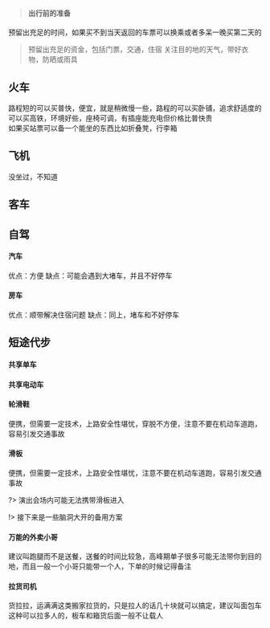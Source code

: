 > #### 出行前的准备
预留出充足的时间，如果买不到当天返回的车票可以换乘或者多呆一晚买第二天的
> 预留出充足的资金，包括门票，交通，住宿
> 关注目的地的天气，带好衣物，防晒或雨具

## 火车
路程短的可以买普快，便宜，就是稍微慢一些，路程的可以买卧铺，追求舒适度的可以买高铁，环境好些，座椅可调，有插座能充电但价格比普快贵  
如果买站票可以备一个能坐的东西比如折叠凳，行李箱

## 飞机
没坐过，不知道

## 客车

## 自驾
#### 汽车  
优点：方便
缺点：可能会遇到大堵车，并且不好停车
#### 房车  
优点：顺带解决住宿问题
缺点：同上，堵车和不好停车

## 短途代步
#### 共享单车

#### 共享电动车

#### 轮滑鞋  
便携，但需要一定技术，上路安全性堪忧，穿脱不方便，注意不要在机动车道跑，容易引发交通事故

#### 滑板  
便携，但需要一定技术，上路安全性堪忧，注意不要在机动车道跑，容易引发交通事故

?> 演出会场内可能无法携带滑板进入

!> 接下来是一些脑洞大开的备用方案
#### 万能的外卖小哥
建议叫跑腿而不是送餐，送餐的时间比较急，高峰期单子很多可能无法带你到目的地，而且一般一个小哥只能带一个人，下单的时候记得备注
#### 拉货司机
货拉拉，运满满这类搬家拉货的，只是拉人的话几十块就可以搞定，建议叫面包车这种可以拉多人的，板车和箱货后面一般不让载人
